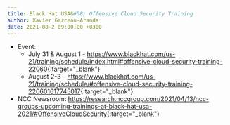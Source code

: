 ```yaml
---
title: Black Hat USA&#58; Offensive Cloud Security Training
author: Xavier Garceau-Aranda
date: 2021-08-2 09:00:00 +0300
---
```


* Event: 
  * July 31 & August 1 - <https://www.blackhat.com/us-21/training/schedule/index.html#offensive-cloud-security-training-22060>{:target="_blank"}
  * August 2-3 - <https://www.blackhat.com/us-21/training/schedule/#offensive-cloud-security-training-220601617745017>{:target="_blank"}
* NCC Newsroom: <https://research.nccgroup.com/2021/04/13/ncc-groups-upcoming-trainings-at-black-hat-usa-2021/#OffensiveCloudSecurity>{:target="_blank"}
